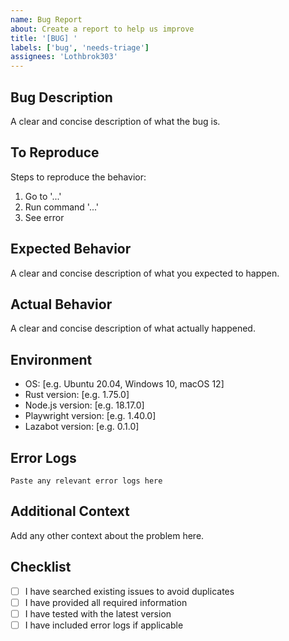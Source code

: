 ```yaml
---
name: Bug Report
about: Create a report to help us improve
title: '[BUG] '
labels: ['bug', 'needs-triage']
assignees: 'Lothbrok303'
---
```


## Bug Description
A clear and concise description of what the bug is.

## To Reproduce
Steps to reproduce the behavior:
1. Go to '...'
2. Run command '...'
3. See error

## Expected Behavior
A clear and concise description of what you expected to happen.

## Actual Behavior
A clear and concise description of what actually happened.

## Environment
- OS: [e.g. Ubuntu 20.04, Windows 10, macOS 12]
- Rust version: [e.g. 1.75.0]
- Node.js version: [e.g. 18.17.0]
- Playwright version: [e.g. 1.40.0]
- Lazabot version: [e.g. 0.1.0]

## Error Logs
```
Paste any relevant error logs here
```

## Additional Context
Add any other context about the problem here.

## Checklist
- [ ] I have searched existing issues to avoid duplicates
- [ ] I have provided all required information
- [ ] I have tested with the latest version
- [ ] I have included error logs if applicable

